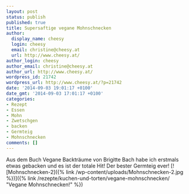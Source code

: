 ```yaml
---
layout: post
status: publish
published: true
title: Supersaftige vegane Mohnschnecken
author:
  display_name: cheesy
  login: cheesy
  email: christine@cheesy.at
  url: http://www.cheesy.at/
author_login: cheesy
author_email: christine@cheesy.at
author_url: http://www.cheesy.at/
wordpress_id: 21742
wordpress_url: http://www.cheesy.at/?p=21742
date: '2014-09-03 19:01:17 +0100'
date_gmt: '2014-09-03 17:01:17 +0100'
categories:
- Rezept
- Essen
- Mohn
- Zwetschgen
- backen
- Germteig
- Mohnschnecken
comments: []
---
```

Aus dem Buch Vegane Backträume von Brigitte Bach habe ich erstmals etwas gebacken und es ist der totale Hit! Der bester Germteig ever!
[![Mohnschnecken-2]({% link /wp-content/uploads/Mohnschnecken-2.jpg %})]({% link /rezepte/kuchen-und-torten/vegane-mohnschnecken/ "Vegane Mohnschnecken!" %})
